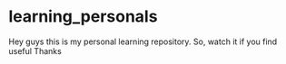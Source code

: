 # learning_personals

Hey guys this is my personal learning repository.
So, watch it if you find useful
Thanks
